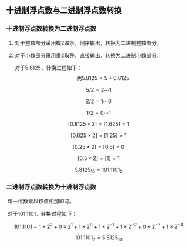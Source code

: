 ## 十进制浮点数与二进制浮点数转换

### 十进制浮点数转换为二进制浮点数

1. 对于整数部分采用模2取余，倒序输出，转换为二进制整数部分。

2. 对于小数部分采用乘2取整，直接输出，转换为二进制小数部分。

   对于5.8125，转换过程如下：
   $$ {例}
   5.8125=5+0.8125
   $$

$$
5/2=2\cdots1
$$

$$
2/2=1\cdots0
$$

$$
1/2=0\cdots1
$$

$$
[0.8125\times2]=[1.625]=1
$$

$$
[0.625\times2]=[1.25]=1
$$

$$
[0.25\times2]=[0.5]=0
$$

$$
[0.5\times2]=[1]=1
$$

$$
5.8125_{10}=101.1101_{2}
$$



### 二进制浮点数转换为十进制浮点数

​	每一位数乘以权值相加即可。

​	对于101.1101，转换过程如下：


$$
101.1101=1\times2^2+0\times2^1+1\times2^0+1\times2^{-1}+1\times2^{-2}+0\times2^{-3}+1\times2^{-4}
$$

$$
101.1101_{2}=5.8125_{10}
$$
